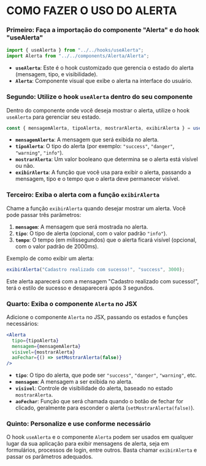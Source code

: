 # **COMO FAZER O USO DO ALERTA**

### **Primeiro: Faça a importação do componente "Alerta" e do hook "useAlerta"**

```javascript
import { useAlerta } from "../../hooks/useAlerta"; 
import Alerta from "../../components/Alerta/Alerta"; 
```

- **`useAlerta`**: Este é o hook customizado que gerencia o estado do alerta (mensagem, tipo, e visibilidade).
- **`Alerta`**: Componente visual que exibe o alerta na interface do usuário.

### **Segundo: Utilize o hook `useAlerta` dentro do seu componente**

Dentro do componente onde você deseja mostrar o alerta, utilize o hook `useAlerta` para gerenciar seu estado.

```javascript
const { mensagemAlerta, tipoAlerta, mostrarAlerta, exibirAlerta } = useAlerta();
```

- **`mensagemAlerta`**: A mensagem que será exibida no alerta.
- **`tipoAlerta`**: O tipo do alerta (por exemplo: `"success"`, `"danger"`, `"warning"`, `"info"`).
- **`mostrarAlerta`**: Um valor booleano que determina se o alerta está visível ou não.
- **`exibirAlerta`**: A função que você usa para exibir o alerta, passando a mensagem, tipo e o tempo que o alerta deve permanecer visível.

### **Terceiro: Exiba o alerta com a função `exibirAlerta`**

Chame a função `exibirAlerta` quando desejar mostrar um alerta. Você pode passar três parâmetros:
1. **`mensagem`**: A mensagem que será mostrada no alerta.
2. **`tipo`**: O tipo de alerta (opcional, com o valor padrão `"info"`).
3. **`tempo`**: O tempo (em milissegundos) que o alerta ficará visível (opcional, com o valor padrão de 2000ms).

Exemplo de como exibir um alerta:

```javascript
exibirAlerta("Cadastro realizado com sucesso!", "success", 3000);
```

Este alerta aparecerá com a mensagem "Cadastro realizado com sucesso!", terá o estilo de sucesso e desaparecerá após 3 segundos.

### **Quarto: Exiba o componente `Alerta` no JSX**

Adicione o componente `Alerta` no JSX, passando os estados e funções necessários:

```jsx
<Alerta
  tipo={tipoAlerta}
  mensagem={mensagemAlerta}
  visivel={mostrarAlerta}
  aoFechar={() => setMostrarAlerta(false)}
/>
```

- **`tipo`**: O tipo do alerta, que pode ser `"success"`, `"danger"`, `"warning"`, etc.
- **`mensagem`**: A mensagem a ser exibida no alerta.
- **`visivel`**: Controle de visibilidade do alerta, baseado no estado `mostrarAlerta`.
- **`aoFechar`**: Função que será chamada quando o botão de fechar for clicado, geralmente para esconder o alerta (`setMostrarAlerta(false)`).

### **Quinto: Personalize e use conforme necessário**

O hook `useAlerta` e o componente `Alerta` podem ser usados em qualquer lugar da sua aplicação para exibir mensagens de alerta, seja em formulários, processos de login, entre outros. Basta chamar `exibirAlerta` e passar os parâmetros adequados.

